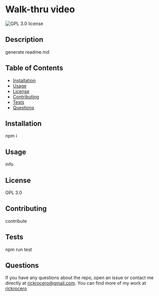 
# Walk-thru video

![GPL 3.0 license](https://img.shields.io/badge/License-GPL%203.0-red)

## Description
generate readme.md
            
## Table of Contents
            
- [Installation](#installation)
- [Usage](#usage)
- [License](#license)
- [Contributing](#contributing)
- [Tests](#tests)
- [Questions](#questions)
            
## Installation
npm i

## Usage
info
            
## License
GPL 3.0
            
## Contributing
contribute
            
## Tests
npm run test
            
## Questions
If you have any questions about the repo, open an issue or contact me directly at rickrocero@gmail.com. You can find more of my work at [rickrocero](https://github.com/rickrocero)

